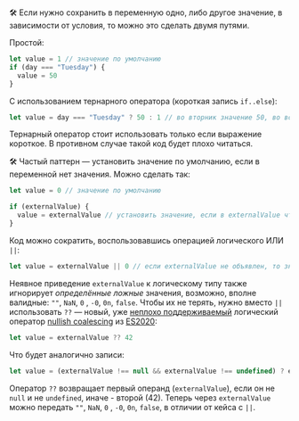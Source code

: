 🛠 Если нужно сохранить в переменную одно, либо другое значение, в зависимости от условия, то можно это сделать двумя путями.

Простой:

```js
let value = 1 // значение по умолчанию
if (day === "Tuesday") {
  value = 50
}
```

С использованием тернарного оператора (короткая запись `if..else`):

```js
let value = day === "Tuesday" ? 50 : 1 // во вторник значение 50, во всех остальных случаях 1
```

Тернарный оператор стоит использовать только если выражение короткое. В противном случае такой код будет плохо читаться.

🛠 Частый паттерн — установить значение по умолчанию, если в переменной нет значения. Можно сделать так:

```js
let value = 0 // значение по умолчанию

if (externalValue) {
  value = externalValue // установить значение, если в externalValue что-либо хранится
}
```

Код можно сократить, воспользовавшись операцией логического ИЛИ `||`:

```js
let value = externalValue || 0 // если externalValue не объявлен, то значение установится в 0
```

Неявное приведение `externalValue` к логическому типу также игнорирует _определённые ложные_ значения, возможно, вполне валидные: `""`, `NaN`, `0` , `-0`, `0n`, `false`. Чтобы их не терять, нужно вместо `||` использовать `??` — новый, уже [неплохо поддерживаемый](https://caniuse.com/?search=coalescing) логический оператор [nullish coalescing](https://learn.javascript.ru/nullish-coalescing-operator) из [ES2020](/js/language-versions/#es2020):

```js
let value = externalValue ?? 42
```

Что будет аналогично записи:

```js
let value = (externalValue !== null && externalValue !== undefined) ? externalValue : 42
```

Оператор `??` возвращает первый операнд (`externalValue`), если он не `null` и не `undefined`, иначе - второй (42). Теперь через `externalValue` можно передать `""`, `NaN`, `0` , `-0`, `0n`, `false`, в отличии от кейса с `||`.
